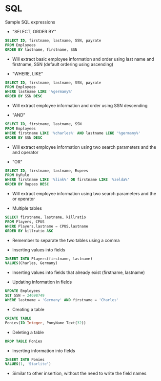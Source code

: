 # SQL

Sample SQL expressions

- "SELECT, ORDER BY"
``` SQL
SELECT ID, firstname, lastname, SSN, payrate
FROM Employees
ORDER BY lastname, firstname, SSN
```
- Will extract basic employee information and order using last name and firstname, SSN (default ordering using ascending)

- "WHERE, LIKE"
``` SQL
SELECT ID, firstname, lastname, SSN, payrate
FROM Employees
WHERE lastname LIKE '%germany%'
ORDER BY SSN DESC
```
- Will extract employee information and order using SSN descending

- "AND"
``` SQL
SELECT ID, firstname, lastname, SSN
FROM Employees
WHERE firstname LIKE '%charles%' AND lastname LIKE '%germany%'
ORDER BY SSN DESC
```
- Will extract employee information using two search parameters and the and operator

- "OR"
``` SQL
SELECT ID, firstname, lastname, Rupees
FROM HyRule
WHERE firstname LIKE '%link%' OR firstname LIKE '%zelda%'
ORDER BY Rupees DESC
```
- Will extract employee information using two search parameters and the or operator

- Multiple tables
``` SQL
SELECT firstname, lastname, killratio
FROM Players, CPUS
WHERE Players.lastname = CPUS.lastname
ORDER BY killratio ASC
```
- Remember to separate the two tables using a comma

- Inserting values into fields
``` SQL
INSERT INTO Players(firstname, lastname)
VALUES(Charles, Germany)
```
- Inserting values into fields that already exist (firstname, lastname)

- Updating information in fields
``` SQL
UPDATE Employees
SET SSN = 24698749
WHERE lastname = 'Germany' AND firstname = 'Charles'
```

- Creating a table
``` SQL
CREATE TABLE
Ponies(ID Integer, PonyName Text(32))
```

- Deleting a table
``` SQL
DROP TABLE Ponies
```

- Inserting information into fields
``` SQL
INSERT INTO Ponies
VALUES(1, 'Starlite')
```
- Similar to other insertion, without the need to write the field names
